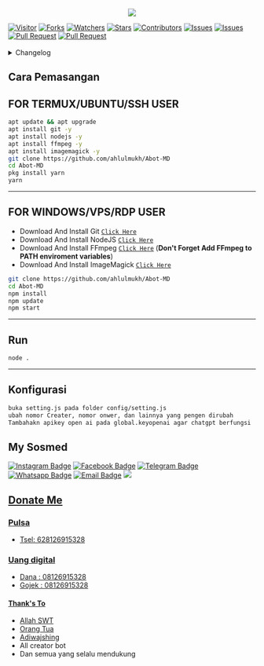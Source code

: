 <img src="https://camo.githubusercontent.com/82291b0fe831bfc6781e07fc5090cbd0a8b912bb8b8d4fec0696c881834f81ac/68747470733a2f2f70726f626f742e6d656469612f394575424971676170492e676966" width="800" height="3">

<p align="center">
<img src="https://media.tenor.com/r4ksG0-F9P4AAAAC/nilou-genshin-impact.gif" />
</p>
<a href="https://visitor-badge.glitch.me/badge?page_id=ahlulmukh/Abot-MD"><img title="Visitor" src="https://visitor-badge.glitch.me/badge?page_id=ahlulmukh/Abot-MD"></a>
<a href="https://github.com/ahlulmukh/Abot-MD/network/members"><img title="Forks" src="https://img.shields.io/github/forks/ahlulmukh/Abot-MD?label=Forks&color=blue&style=flat-square"></a>
<a href="https://github.com/ahlulmukh/Abot-MD/watchers"><img title="Watchers" src="https://img.shields.io/github/watchers/ahlulmukh/Abot-MD?label=Watchers&color=green&style=flat-square"></a>
<a href="https://github.com/ahlulmukh/Abot-MD/stargazers"><img title="Stars" src="https://img.shields.io/github/stars/ahlulmukh/Abot-MD?label=Stars&color=yellow&style=flat-square"></a>
<a href="https://github.com/ahlulmukh/Abot-MD/graphs/contributors"><img title="Contributors" src="https://img.shields.io/github/contributors/ahlulmukh/Abot-MD?label=Contributors&color=blue&style=flat-square"></a>
<a href="https://github.com/ahlulmukh/Abot-MD/issues"><img title="Issues" src="https://img.shields.io/github/issues/ahlulmukh/Abot-MD?label=Issues&color=success&style=flat-square"></a>
<a href="https://github.com/ahlulmukh/Abot-MD/issues?q=is%3Aissue+is%3Aclosed"><img title="Issues" src="https://img.shields.io/github/issues-closed/ahlulmukh/Abot-MD?label=Issues&color=red&style=flat-square"></a>
<a href="https://github.com/ahlulmukh/Abot-MD/pulls"><img title="Pull Request" src="https://img.shields.io/github/issues-pr/ahlulmukh/Abot-MD?label=PullRequest&color=success&style=flat-square"></a>
<a href="https://github.com/ahlulmukh/Abot-MD/pulls?q=is%3Apr+is%3Aclosed"><img title="Pull Request" src="https://img.shields.io/github/issues-pr-closed/ahlulmukh/Abot-MD?label=PullRequest&color=red&style=flat-square"></a>
<br>
<br>
<details>
 <summary>Changelog</summary>

## Rabu, 17 Mei 2023

- Fix Menu Because Button Not Working Anymore Im fix to string all

## Kamis, 4 Mei 2023

- Add Tiktok Stalk

## Senin, 1 Mei 2023

- Add Auto Block +212
- Add sticker meme maker

## Jumat, 28 April 2023

- Add Fiture twitter video and audio downloader.

## Sabtu, 22 April 2023

- Eid Mubarak 🙏
- add fiture ytmp3 downloader

## Kamis, 20 April 2023

- Add facebook video and audio downloader in menu
- add fiture facebook video and audio downloader

## Rabu, 19 April 2023

- Merapikan Menu
- Fix Beberapa Variabel yang tidak penting
- Add Fiture ChatGPT OpenAI

## Selasa, 18 April 2023

- Release V2<br>
  sebelumya sudah release v1 silahkan download jika ingin memakai yang v1 pada tab release.
- Fix button untuk wa original<br>
  buttor sudah support untuk wa ori
- Remove List Menu<br>
  Karena update wa terbaru list sudah dihilangkan
- Pembutan ulang fiture baru<br>
  Fiture yang baru tersedia yaitu fiture group,dan pembuatan sticker, yang lainnya akan ditambahkan terus.

</details>

## Cara Pemasangan

## FOR TERMUX/UBUNTU/SSH USER

```bash
apt update && apt upgrade
apt install git -y
apt install nodejs -y
apt install ffmpeg -y
apt install imagemagick -y
git clone https://github.com/ahlulmukh/Abot-MD
cd Abot-MD
pkg install yarn
yarn

```

---

## FOR WINDOWS/VPS/RDP USER

- Download And Install Git [`Click Here`](https://git-scm.com/downloads)
- Download And Install NodeJS [`Click Here`](https://nodejs.org/en/download)
- Download And Install FFmpeg [`Click Here`](https://ffmpeg.org/download.html) (**Don't Forget Add FFmpeg to PATH enviroment variables**)
- Download And Install ImageMagick [`Click Here`](https://imagemagick.org/script/download.php)

```bash
git clone https://github.com/ahlulmukh/Abot-MD
cd Abot-MD
npm install
npm update
npm start
```

---

## Run

```bash
node .
```

---

## Konfigurasi

```bash
buka setting.js pada folder config/setting.js
ubah nomor Creater, nomor onwer, dan lainnya yang pengen dirubah
Tambahakn apikey open ai pada global.keyopenai agar chatgpt berfungsi
```

## My Sosmed

[![Instagram Badge](https://img.shields.io/badge/-Instagram-e4405f?style=flat-square&logo=Instagram&logoColor=white)](https://www.instagram.com/ahlulmukh)
[![Facebook Badge](https://img.shields.io/badge/-Facebook-0088cc?style=flat-square&logo=Facebook&logoColor=white)](https://facebook.com/ahlulmukh)
[![Telegram Badge](https://img.shields.io/badge/-Telegram-0088cc?style=flat-square&logo=Telegram&logoColor=white)](https://t.me/ahlulmukh)
[![Whatsapp Badge](https://img.shields.io/badge/-Whatsapp-%808080?style=flat-square&logo=Whatsapp&logoColor=white)](https://s.id/1Gqvt)
[![Email Badge](https://img.shields.io/badge/Email-3b5998?style=flat-square&logo=email&logoColor=white)](mailto:ahluldev20@gmail.com)
<a href="https://github.com/ahlulmukh"><img src="https://img.shields.io/badge/-GitHub-black?style=flat-square&logo=github" />

## Donate Me

### Pulsa

- Tsel: 628126915328

### Uang digital

- Dana : 08126915328
- Gojek : 08126915328

<!-- - [Saweria]()
- [Trakteer]() -->

#### Thank's To

- Allah SWT
- Orang Tua
- [Adiwajshing](https://github.com/adiwajshing)
- All creator bot
- Dan semua yang selalu mendukung

<img src="https://camo.githubusercontent.com/82291b0fe831bfc6781e07fc5090cbd0a8b912bb8b8d4fec0696c881834f81ac/68747470733a2f2f70726f626f742e6d656469612f394575424971676170492e676966" width="800" height="3">

